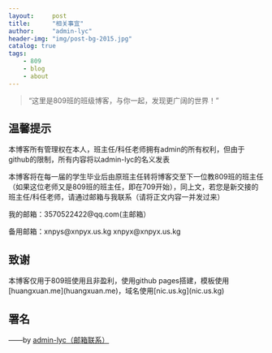 ```yaml
---
layout:     post
title:      "相关事宜"
author:     "admin-lyc"
header-img: "img/post-bg-2015.jpg"
catalog: true
tags:
    - 809
    - blog
    - about
---
```


> “这里是809班的班级博客，与你一起，发现更广阔的世界！”

## 温馨提示

<p>本博客所有管理权在本人，班主任/科任老师拥有admin的所有权利，但由于github的限制，所有内容将以admin-lyc的名义发表</p>

<p>本博客将在每一届的学生毕业后由原班主任转将博客交至下一位教809班的班主任（如果这位老师又是809班的班主任，即在709开始），同上文，若您是新交接的班主任/科任老师，请通过邮箱与我联系（请将正文内容一并发过来）
  
<p>我的邮箱：3570522422@qq.com(主邮箱）</p>

<p>备用邮箱：xnpys@xnpyx.us.kg  xnpyx@xnpyx.us.kg</p>

## 致谢

<p>本博客仅用于809班使用且非盈利，使用github pages搭建，模板使用[huangxuan.me](huangxuan.me)，域名使用[nic.us.kg](nic.us.kg)</p>

<p id = "build"></p>

## 署名

——by [admin-lyc（邮箱联系）](xnpys@xnoyx.us.kg)
